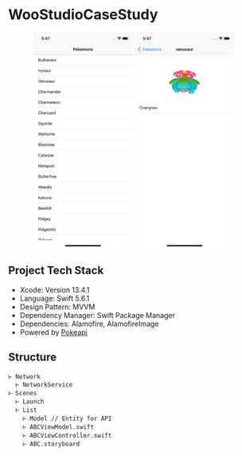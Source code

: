 # WooStudioCaseStudy
<p align="center">

<p align="center">
<img src="/pokemon.png"  width="200"/>
<img src="/pokemonDetail.png" width="200"/>
</p>

## Project Tech Stack
* Xcode: Version 13.4.1
* Language: Swift 5.6.1
* Design Pattern: MVVM
* Dependency  Manager: Swift Package Manager
* Dependencies: Alamofire, AlamofireImage
* Powered by [Pokeapi](https://pokeapi.co)

## Structure
```bash
⊢ Network
  ⊢ NetworkService
⊢ Scenes
  ⊢ Launch
  ⊢ List
    ⊢ Model // Entity for API
    ⊢ ABCViewModel.swift
    ⊢ ABCViewController.swift
    ⊢ ABC.storyboard
```




